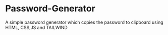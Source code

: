 # Password-Generator
A simple password generator which copies the password to clipboard using HTML, CSS,JS and TAILWIND

